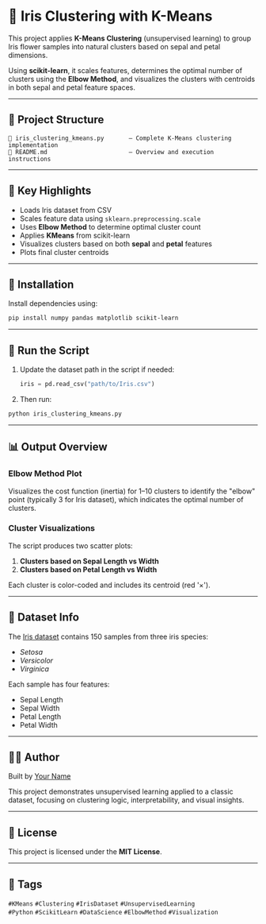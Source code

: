 # 🌸 Iris Clustering with K-Means

This project applies **K-Means Clustering** (unsupervised learning) to group
Iris flower samples into natural clusters based on sepal and petal dimensions.

Using **scikit-learn**, it scales features, determines the optimal number of
clusters using the **Elbow Method**, and visualizes the clusters with centroids
in both sepal and petal feature spaces.

---

## 📁 Project Structure

```
📁 iris_clustering_kmeans.py       – Complete K-Means clustering implementation  
📁 README.md                       – Overview and execution instructions  
```

---

## 🧠 Key Highlights

- Loads Iris dataset from CSV  
- Scales feature data using `sklearn.preprocessing.scale`  
- Uses **Elbow Method** to determine optimal cluster count  
- Applies **KMeans** from scikit-learn  
- Visualizes clusters based on both **sepal** and **petal** features  
- Plots final cluster centroids  

---

## 🔧 Installation

Install dependencies using:

```bash
pip install numpy pandas matplotlib scikit-learn
```

---

## 🚀 Run the Script

1. Update the dataset path in the script if needed:
   ```python
   iris = pd.read_csv("path/to/Iris.csv")
   ```

2. Then run:

```bash
python iris_clustering_kmeans.py
```

---

## 📊 Output Overview

### Elbow Method Plot

Visualizes the cost function (inertia) for 1–10 clusters to identify the
"elbow" point (typically 3 for Iris dataset), which indicates the optimal
number of clusters.

### Cluster Visualizations

The script produces two scatter plots:
1. **Clusters based on Sepal Length vs Width**
2. **Clusters based on Petal Length vs Width**

Each cluster is color-coded and includes its centroid (red '×').

---

## 🌼 Dataset Info

The [Iris dataset](https://archive.ics.uci.edu/ml/datasets/iris) contains
150 samples from three iris species:

- *Setosa*
- *Versicolor*
- *Virginica*

Each sample has four features:
- Sepal Length
- Sepal Width
- Petal Length
- Petal Width

---

## 🧑‍💻 Author

Built by [Your Name](https://github.com/yourusername)

This project demonstrates unsupervised learning applied to a classic dataset,
focusing on clustering logic, interpretability, and visual insights.

---

## 📄 License

This project is licensed under the **MIT License**.

---

## 🔖 Tags

`#KMeans` `#Clustering` `#IrisDataset` `#UnsupervisedLearning`  
`#Python` `#ScikitLearn` `#DataScience` `#ElbowMethod` `#Visualization`
